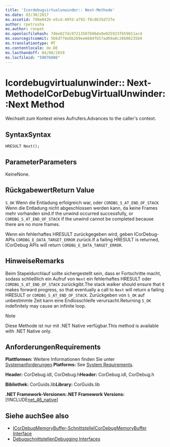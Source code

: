 ```yaml
---
title: 'Icordebugvirtualunwinder:: Next-Methode'
ms.date: 03/30/2017
ms.assetid: 790e0426-e5cd-49fd-a792-f8c8635d72fe
author: rpetrusha
ms.author: ronpet
ms.openlocfilehash: 74be827dc97213507b96da9e025923f859011acd
ms.sourcegitcommit: 5b6d778ebb269ee6684fb57ad69a8c28b06235b9
ms.translationtype: MT
ms.contentlocale: de-DE
ms.lasthandoff: 04/08/2019
ms.locfileid: "59076886"
---
```

# <a name="icordebugvirtualunwindernext-method"></a><span data-ttu-id="3fc1f-102">Icordebugvirtualunwinder:: Next-Methode</span><span class="sxs-lookup"><span data-stu-id="3fc1f-102">ICorDebugVirtualUnwinder::Next Method</span></span>
<span data-ttu-id="3fc1f-103">Wechselt zum Kontext eines Aufrufers.</span><span class="sxs-lookup"><span data-stu-id="3fc1f-103">Advances to the caller's context.</span></span>  
  
## <a name="syntax"></a><span data-ttu-id="3fc1f-104">Syntax</span><span class="sxs-lookup"><span data-stu-id="3fc1f-104">Syntax</span></span>  
  
```  
HRESULT Next();  
```  
  
## <a name="parameters"></a><span data-ttu-id="3fc1f-105">Parameter</span><span class="sxs-lookup"><span data-stu-id="3fc1f-105">Parameters</span></span>  
 <span data-ttu-id="3fc1f-106">Keine</span><span class="sxs-lookup"><span data-stu-id="3fc1f-106">None.</span></span>  
  
## <a name="return-value"></a><span data-ttu-id="3fc1f-107">Rückgabewert</span><span class="sxs-lookup"><span data-stu-id="3fc1f-107">Return Value</span></span>  
 `S_OK` <span data-ttu-id="3fc1f-108">Wenn die Entladung erfolgreich war, oder `CORDBG_S_AT_END_OF_STACK` Wenn die Entladung nicht abgeschlossen werden kann, da keine Frames mehr vorhanden sind.</span><span class="sxs-lookup"><span data-stu-id="3fc1f-108">if the unwind occurred successfully, or `CORDBG_S_AT_END_OF_STACK` if the unwind cannot be completed because there are no more frames.</span></span>  
  
 <span data-ttu-id="3fc1f-109">Wenn ein fehlerhaftes HRESULT zurückgegeben wird, geben ICorDebug-APIs `CORDBG_E_DATA_TARGET_ERROR` zurück.</span><span class="sxs-lookup"><span data-stu-id="3fc1f-109">If a failing HRESULT is returned, ICorDebug APIs will return `CORDBG_E_DATA_TARGET_ERROR`.</span></span>  
  
## <a name="remarks"></a><span data-ttu-id="3fc1f-110">Hinweise</span><span class="sxs-lookup"><span data-stu-id="3fc1f-110">Remarks</span></span>  
 <span data-ttu-id="3fc1f-111">Beim Stapeldurchlauf sollte sichergestellt sein, dass er Fortschritte macht, sodass schließlich ein Aufruf von `Next` ein fehlerhaftes HRESULT oder `CORDBG_S_AT_END_OF_STACK` zurückgibt.</span><span class="sxs-lookup"><span data-stu-id="3fc1f-111">The stack walker should ensure that it makes forward progress, so that eventually a call to `Next` will return a failing HRESULT or `CORDBG_S_AT_END_OF_STACK`.</span></span> <span data-ttu-id="3fc1f-112">Zurückgeben von `S_OK` auf unbestimmte Zeit kann eine Endlosschleife verursacht.</span><span class="sxs-lookup"><span data-stu-id="3fc1f-112">Returning `S_OK` indefinitely may cause an infinite loop.</span></span>  
  
> [!NOTE]
>  <span data-ttu-id="3fc1f-113">Diese Methode ist nur mit .NET Native verfügbar.</span><span class="sxs-lookup"><span data-stu-id="3fc1f-113">This method is available with .NET Native only.</span></span>  
  
## <a name="requirements"></a><span data-ttu-id="3fc1f-114">Anforderungen</span><span class="sxs-lookup"><span data-stu-id="3fc1f-114">Requirements</span></span>  
 <span data-ttu-id="3fc1f-115">**Plattformen:** Weitere Informationen finden Sie unter [Systemanforderungen](../../../../docs/framework/get-started/system-requirements.md).</span><span class="sxs-lookup"><span data-stu-id="3fc1f-115">**Platforms:** See [System Requirements](../../../../docs/framework/get-started/system-requirements.md).</span></span>  
  
 <span data-ttu-id="3fc1f-116">**Header:** CorDebug.idl, CorDebug.h</span><span class="sxs-lookup"><span data-stu-id="3fc1f-116">**Header:** CorDebug.idl, CorDebug.h</span></span>  
  
 <span data-ttu-id="3fc1f-117">**Bibliothek:** CorGuids.lib</span><span class="sxs-lookup"><span data-stu-id="3fc1f-117">**Library:** CorGuids.lib</span></span>  
  
 **<span data-ttu-id="3fc1f-118">.NET Framework-Versionen:</span><span class="sxs-lookup"><span data-stu-id="3fc1f-118">.NET Framework Versions:</span></span>** [!INCLUDE[net_46_native](../../../../includes/net-46-native-md.md)]  
  
## <a name="see-also"></a><span data-ttu-id="3fc1f-119">Siehe auch</span><span class="sxs-lookup"><span data-stu-id="3fc1f-119">See also</span></span>

- [<span data-ttu-id="3fc1f-120">ICorDebugMemoryBuffer-Schnittstelle</span><span class="sxs-lookup"><span data-stu-id="3fc1f-120">ICorDebugMemoryBuffer Interface</span></span>](../../../../docs/framework/unmanaged-api/debugging/icordebugmemorybuffer-interface.md)
- [<span data-ttu-id="3fc1f-121">Debugschnittstellen</span><span class="sxs-lookup"><span data-stu-id="3fc1f-121">Debugging Interfaces</span></span>](../../../../docs/framework/unmanaged-api/debugging/debugging-interfaces.md)
